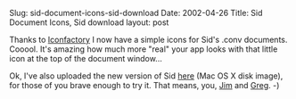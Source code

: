 Slug: sid-document-icons-sid-download
Date: 2002-04-26
Title: Sid Document Icons, Sid download
layout: post

Thanks to <a href="http://www.iconfactory.com">Iconfactory</a> I now have a simple icons for Sid&#39;s .conv documents. Cooool. It&#39;s amazing how much more &quot;real&quot; your app looks with that little icon at the top of the document window...

Ok, I&#39;ve also uploaded the new version of Sid <a href="http://media.redmonk.net/software/Sid.tgz">here</a> (Mac OS X disk image), for those of you brave enough to try it. That means, you, <a href="http://jim.roepcke.com">Jim</a> and <a href="http://www.turtleprod.com/greg/">Greg</a>. -)
